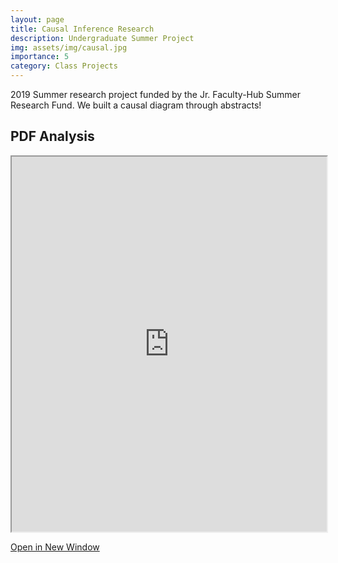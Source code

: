 ```yaml
---
layout: page
title: Causal Inference Research
description: Undergraduate Summer Project
img: assets/img/causal.jpg
importance: 5
category: Class Projects
---
```


2019 Summer research project funded by the Jr. Faculty-Hub Summer Research Fund. We built a causal diagram through abstracts!

## PDF Analysis

<iframe src="https://nicholasdi2000.github.io/assets/pdf/CausalFirst.pdf" width="100%" height="600px"></iframe>

[Open in New Window](https://nicholasdi2000.github.io/assets/pdf/CausalFirst.pdf)
